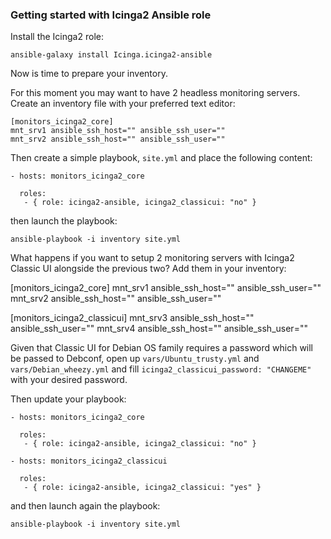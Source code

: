 ### Getting started with Icinga2 Ansible role

Install the Icinga2 role:

`ansible-galaxy install Icinga.icinga2-ansible`

Now is time to prepare your inventory.

For this moment you may want to have 2 headless monitoring servers. Create an inventory file with your preferred text editor:

```
[monitors_icinga2_core]
mnt_srv1 ansible_ssh_host="" ansible_ssh_user=""
mnt_srv2 ansible_ssh_host="" ansible_ssh_user=""
```

Then create a simple playbook, `site.yml` and place the following content:

```
- hosts: monitors_icinga2_core
  
  roles:
   - { role: icinga2-ansible, icinga2_classicui: "no" }
```

then launch the playbook:

`ansible-playbook -i inventory site.yml`

What happens if you want to setup 2 monitoring servers with Icinga2 Classic UI alongside the previous two? Add them in your inventory:

[monitors_icinga2_core]
mnt_srv1 ansible_ssh_host="" ansible_ssh_user=""
mnt_srv2 ansible_ssh_host="" ansible_ssh_user=""

[monitors_icinga2_classicui]
mnt_srv3 ansible_ssh_host="" ansible_ssh_user=""
mnt_srv4 ansible_ssh_host="" ansible_ssh_user=""

Given that Classic UI for Debian OS family requires a password which will be passed to Debconf, open up `vars/Ubuntu_trusty.yml` and `vars/Debian_wheezy.yml` and fill `icinga2_classicui_password: "CHANGEME"` with your desired password.

Then update your playbook:

```
- hosts: monitors_icinga2_core
  
  roles:
   - { role: icinga2-ansible, icinga2_classicui: "no" }

- hosts: monitors_icinga2_classicui
  
  roles:
   - { role: icinga2-ansible, icinga2_classicui: "yes" }
```

and then launch again the playbook:

`ansible-playbook -i inventory site.yml`
